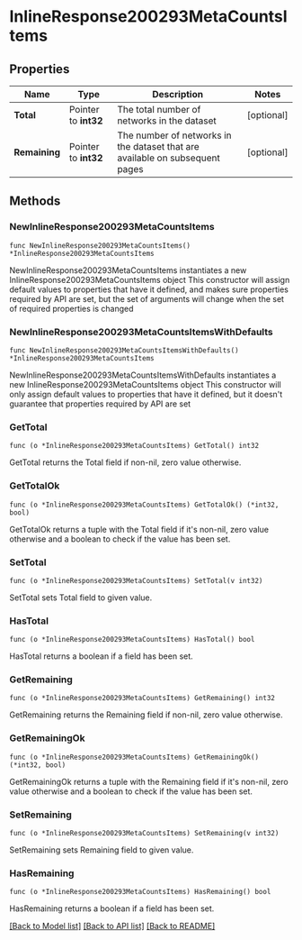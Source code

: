 # InlineResponse200293MetaCountsItems

## Properties

Name | Type | Description | Notes
------------ | ------------- | ------------- | -------------
**Total** | Pointer to **int32** | The total number of networks in the dataset | [optional] 
**Remaining** | Pointer to **int32** | The number of networks in the dataset that are available on subsequent pages | [optional] 

## Methods

### NewInlineResponse200293MetaCountsItems

`func NewInlineResponse200293MetaCountsItems() *InlineResponse200293MetaCountsItems`

NewInlineResponse200293MetaCountsItems instantiates a new InlineResponse200293MetaCountsItems object
This constructor will assign default values to properties that have it defined,
and makes sure properties required by API are set, but the set of arguments
will change when the set of required properties is changed

### NewInlineResponse200293MetaCountsItemsWithDefaults

`func NewInlineResponse200293MetaCountsItemsWithDefaults() *InlineResponse200293MetaCountsItems`

NewInlineResponse200293MetaCountsItemsWithDefaults instantiates a new InlineResponse200293MetaCountsItems object
This constructor will only assign default values to properties that have it defined,
but it doesn't guarantee that properties required by API are set

### GetTotal

`func (o *InlineResponse200293MetaCountsItems) GetTotal() int32`

GetTotal returns the Total field if non-nil, zero value otherwise.

### GetTotalOk

`func (o *InlineResponse200293MetaCountsItems) GetTotalOk() (*int32, bool)`

GetTotalOk returns a tuple with the Total field if it's non-nil, zero value otherwise
and a boolean to check if the value has been set.

### SetTotal

`func (o *InlineResponse200293MetaCountsItems) SetTotal(v int32)`

SetTotal sets Total field to given value.

### HasTotal

`func (o *InlineResponse200293MetaCountsItems) HasTotal() bool`

HasTotal returns a boolean if a field has been set.

### GetRemaining

`func (o *InlineResponse200293MetaCountsItems) GetRemaining() int32`

GetRemaining returns the Remaining field if non-nil, zero value otherwise.

### GetRemainingOk

`func (o *InlineResponse200293MetaCountsItems) GetRemainingOk() (*int32, bool)`

GetRemainingOk returns a tuple with the Remaining field if it's non-nil, zero value otherwise
and a boolean to check if the value has been set.

### SetRemaining

`func (o *InlineResponse200293MetaCountsItems) SetRemaining(v int32)`

SetRemaining sets Remaining field to given value.

### HasRemaining

`func (o *InlineResponse200293MetaCountsItems) HasRemaining() bool`

HasRemaining returns a boolean if a field has been set.


[[Back to Model list]](../README.md#documentation-for-models) [[Back to API list]](../README.md#documentation-for-api-endpoints) [[Back to README]](../README.md)


